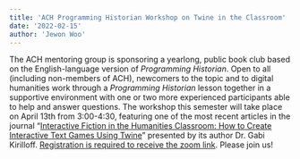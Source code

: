 ```yaml
---
title: 'ACH Programming Historian Workshop on Twine in the Classroom'
date: '2022-02-15'
author: 'Jewon Woo'
---
```

The ACH mentoring group is sponsoring a yearlong, public book club based on the English-language version of *Programming Historian*. Open to all (including non-members of ACH), newcomers to the topic and to digital humanities work through a *Programming Historian* lesson together in a supportive environment with one or two more experienced participants able to help and answer questions. The workshop this semester will take place on April 13th from 3:00-4:30, featuring one of the most recent articles in the journal “[Interactive Fiction in the Humanities Classroom: How to Create Interactive Text Games Using Twine](https://ach.us2.list-manage.com/track/click?u=dedf14e24c9607061dd051606&id=377e56dbda&e=f813d57106)” presented by its author Dr. Gabi Kirilloff. [Registration is required to receive the zoom link](https://ach.us2.list-manage.com/track/click?u=dedf14e24c9607061dd051606&id=e34818a981&e=f813d57106). Please join us!
